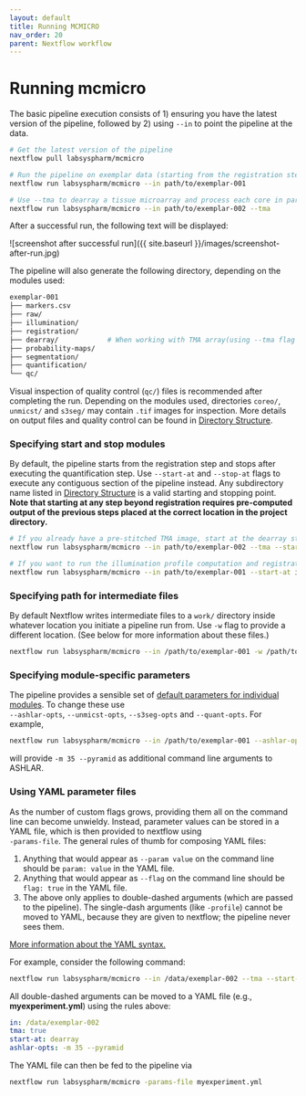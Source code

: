 ```yaml
---
layout: default
title: Running MCMICRO
nav_order: 20
parent: Nextflow workflow
---
```


# Running mcmicro

The basic pipeline execution consists of 1) ensuring you have the latest version of the pipeline, followed by 2) using `--in` to point the pipeline at the data.

``` bash
# Get the latest version of the pipeline
nextflow pull labsyspharm/mcmicro

# Run the pipeline on exemplar data (starting from the registration step, by default)
nextflow run labsyspharm/mcmicro --in path/to/exemplar-001

# Use --tma to dearray a tissue microarray and process each core in parallel
nextflow run labsyspharm/mcmicro --in path/to/exemplar-002 --tma
```

After a successful run, the following text will be displayed:

![screenshot after successful run]({{ site.baseurl }}/images/screenshot-after-run.jpg)

The pipeline will also generate the following directory, depending on the modules used:

``` bash
exemplar-001
├── markers.csv
├── raw/
├── illumination/
├── registration/
├── dearray/            # When working with TMA array(using --tma flag during execution)
├── probability-maps/
├── segmentation/
├── quantification/
└── qc/
```

Visual inspection of quality control (`qc/`) files is recommended after completing the run. Depending on the modules used, directories `coreo/`, `unmicst/` and `s3seg/` may contain `.tif` images for inspection. More details on output files and quality control can be found in [Directory Structure](dir.html).

### Specifying start and stop modules

By default, the pipeline starts from the registration step and stops after executing the quantification step. Use `--start-at` and `--stop-at` flags to execute any contiguous section of the pipeline instead. Any subdirectory name listed in [Directory Structure](dir.html) is a valid starting and stopping point. **Note that starting at any step beyond registration requires pre-computed output of the previous steps placed at the correct location in the project directory.**

``` bash
# If you already have a pre-stitched TMA image, start at the dearray step
nextflow run labsyspharm/mcmicro --in path/to/exemplar-002 --tma --start-at dearray

# If you want to run the illumination profile computation and registration only
nextflow run labsyspharm/mcmicro --in path/to/exemplar-001 --start-at illumination --stop-at registration
```

### Specifying path for intermediate files

By default Nextflow writes intermediate files to a `work/` directory inside whatever location you initiate a pipeline run from. Use `-w` flag to provide a different location. (See below for more information about these files.)

``` bash
nextflow run labsyspharm/mcmicro --in /path/to/exemplar-001 -w /path/to/work/
```

### Specifying module-specific parameters

The pipeline provides a sensible set of [default parameters for individual modules](parameter-reference.html). To change these use <br> `--ashlar-opts`, `--unmicst-opts`, `--s3seg-opts` and `--quant-opts`. For example,
``` bash
nextflow run labsyspharm/mcmicro --in /path/to/exemplar-001 --ashlar-opts '-m 35 --pyramid'
```
will provide `-m 35 --pyramid` as additional command line arguments to ASHLAR.

### Using YAML parameter files

As the number of custom flags grows, providing them all on the command line can become unwieldy. Instead, parameter values can be stored in a YAML file, which is then provided to nextflow using <br> `-params-file`. The general rules of thumb for composing YAML files:
1. Anything that would appear as `--param value` on the command line should be `param: value` in the YAML file.
1. Anything that would appear as `--flag` on the command line should be `flag: true` in the YAML file.
1. The above only applies to double-dashed arguments (which are passed to the pipeline). The single-dash arguments (like `-profile`) cannot be moved to YAML, because they are given to nextflow; the pipeline never sees them.

[More information about the YAML syntax.](https://docs.ansible.com/ansible/latest/reference_appendices/YAMLSyntax.html)

For example, consider the following command:
``` bash
nextflow run labsyspharm/mcmicro --in /data/exemplar-002 --tma --start-at dearray --ashlar-opts '-m 35 --pyramid'
```

All double-dashed arguments can be moved to a YAML file (e.g., **myexperiment.yml**) using the rules above:
``` yaml
in: /data/exemplar-002
tma: true
start-at: dearray
ashlar-opts: -m 35 --pyramid
```

The YAML file can then be fed to the pipeline via
``` bash
nextflow run labsyspharm/mcmicro -params-file myexperiment.yml
```

